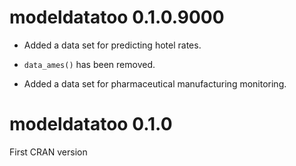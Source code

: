 # modeldatatoo 0.1.0.9000

- Added a data set for predicting hotel rates. 

- `data_ames()` has been removed.

- Added a data set for pharmaceutical manufacturing monitoring.

# modeldatatoo 0.1.0

First CRAN version
